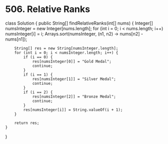 # 506. Relative Ranks

class Solution { public String\[\] findRelativeRanks\(int\[\] nums\) { Integer\[\] numsInteger = new Integer\[nums.length\]; for \(int i = 0; i &lt; nums.length; i++\) numsInteger\[i\] = i; Arrays.sort\(numsInteger, \(n1, n2\) -&gt; nums\[n2\] - nums\[n1\]\);

```text
    String[] res = new String[numsInteger.length];
    for (int i = 0; i < numsInteger.length; i++) {
        if (i == 0) {
            res[numsInteger[0]] = "Gold Medal";
            continue;
        }
        if (i == 1) {
            res[numsInteger[1]] = "Silver Medal";
            continue;
        }
        if (i == 2) {
            res[numsInteger[2]] = "Bronze Medal";
            continue;
        }
        res[numsInteger[i]] = String.valueOf(i + 1);
    }

    return res;
}
```

}

